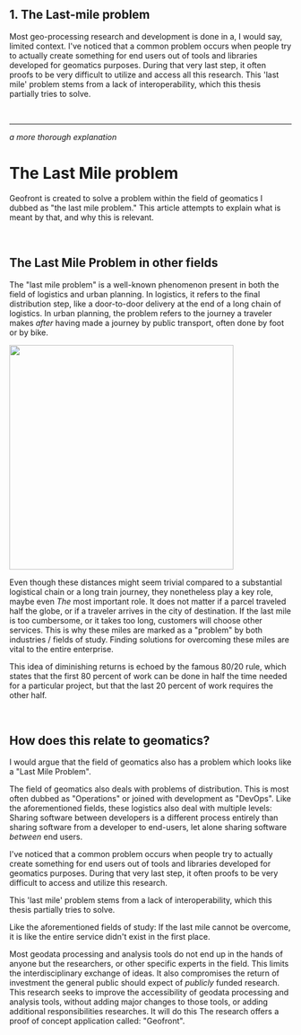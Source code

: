 ## 1. The Last-mile problem 
Most geo-processing research and development is done in a, I would say, limited context.
I've noticed that a common problem occurs when people try to actually create something for end users out of tools and libraries developed for geomatics purposes. During that very last step, it often proofs to be very difficult to utilize and access all this research. This 'last mile' problem stems from a lack of interoperability, which this thesis partially tries to solve. 

<br>

----------
_a more thorough explanation_

# The Last Mile problem
Geofront is created to solve a problem within the field of geomatics I dubbed as "the last mile problem." This article attempts to explain what is meant by that, and why this is relevant.

<br>

## The Last Mile Problem in other fields 
The "last mile problem" is a well-known phenomenon present in both the field of logistics and urban planning. In logistics, it refers to the final distribution step, like a door-to-door delivery at the end of a long chain of logistics. In urban planning, the problem refers to the journey a traveler makes _after_ having made a journey by public transport, often done by foot or by bike. 

<img src="https://external-content.duckduckgo.com/iu/?u=https%3A%2F%2Fimage.freepik.com%2Ffree-photo%2Fdelivery-man-holding-parcel-box-give-customer_41350-863.jpg&f=1&nofb=1" width=400/>

Even though these distances might seem trivial compared to a substantial logistical chain or a long train journey, they nonetheless play a key role, maybe even *The* most important role. It does not matter if a parcel traveled half the globe, or if a traveler arrives in the city of destination. If the last mile is too cumbersome, or it takes too long, customers will choose other services. This is why these miles are marked as a "problem" by both industries / fields of study. Finding solutions for overcoming these miles are vital to the entire enterprise.   

This idea of diminishing returns is echoed by the famous 80/20 rule, which states that the first 80 percent of work can be done in half the time needed for a particular project, but that the last 20 percent of work requires the other half. 

<br>

## How does this relate to geomatics?

I would argue that the field of geomatics also has a problem which looks like a "Last Mile Problem". 


The field of geomatics also deals with problems of distribution. This is most often dubbed as "Operations" or joined with development as "DevOps". Like the aforementioned fields, these logistics also deal with multiple levels: Sharing software between developers is a different process entirely than sharing software from a developer to end-users, let alone sharing software _between_ end users.




I've noticed that a common problem occurs when people try to actually create something for end users out of tools and libraries developed for geomatics purposes. During that very last step, it often proofs to be very difficult to access and utilize this research. 

This 'last mile' problem stems from a lack of interoperability, which this thesis partially tries to solve. 



<!-- Peer to Peer interaction is a concept behind the most successful and widespread internet companies:  
- Facebook: Anyone can make a "personal website".
- Twitter: Anyone can say things about anything. Anyone can read and react on this.
- YouTube: Anyone can broadcast. 
- Ebay / Amazon: Anyone can sell, anyone can buy.   -->


Like the aforementioned fields of study: If the last mile cannot be overcome, it is like the entire service didn't exist in the first place. 


Most geodata processing and analysis tools do not end up in the hands of anyone but the researchers, or other specific experts in the field. 
This limits the interdisciplinary exchange of ideas. 
It also compromises the return of investment the general public should expect of _publicly_ funded research.    
This research seeks to improve the accessibility of geodata processing and analysis tools, without adding major changes to those tools, or adding additional responsibilities researches.
It will do this 
The research offers a proof of concept application called: "Geofront". 

